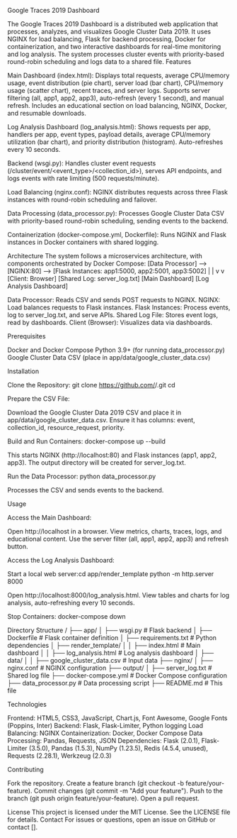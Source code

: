 Google Traces 2019 Dashboard

The Google Traces 2019 Dashboard is a distributed web application that processes, analyzes, and visualizes Google Cluster Data 2019. It uses NGINX for load balancing, Flask for backend processing, Docker for containerization, and two interactive dashboards for real-time monitoring and log analysis. The system processes cluster events with priority-based round-robin scheduling and logs data to a shared file.
Features

Main Dashboard (index.html):
Displays total requests, average CPU/memory usage, event distribution (pie chart), server load (bar chart), CPU/memory usage (scatter chart), recent traces, and server logs.
Supports server filtering (all, app1, app2, app3), auto-refresh (every 1 second), and manual refresh.
Includes an educational section on load balancing, NGINX, Docker, and resumable downloads.


Log Analysis Dashboard (log_analysis.html):
Shows requests per app, handlers per app, event types, payload details, average CPU/memory utilization (bar chart), and priority distribution (histogram).
Auto-refreshes every 10 seconds.


Backend (wsgi.py):
Handles cluster event requests (/cluster/event/<event_type>/<collection_id>), serves API endpoints, and logs events with rate limiting (500 requests/minute).


Load Balancing (nginx.conf):
NGINX distributes requests across three Flask instances with round-robin scheduling and failover.


Data Processing (data_processor.py):
Processes Google Cluster Data CSV with priority-based round-robin scheduling, sending events to the backend.


Containerization (docker-compose.yml, Dockerfile):
Runs NGINX and Flask instances in Docker containers with shared logging.



Architecture
The system follows a microservices architecture, with components orchestrated by Docker Compose:
[Data Processor] --> [NGINX:80] --> [Flask Instances: app1:5000, app2:5001, app3:5002]
                        |                    |
                        v                    v
                 [Client: Browser]    [Shared Log: server_log.txt]
                 [Main Dashboard]     [Log Analysis Dashboard]


Data Processor: Reads CSV and sends POST requests to NGINX.
NGINX: Load balances requests to Flask instances.
Flask Instances: Process events, log to server_log.txt, and serve APIs.
Shared Log File: Stores event logs, read by dashboards.
Client (Browser): Visualizes data via dashboards.

Prerequisites

Docker and Docker Compose
Python 3.9+ (for running data_processor.py)
Google Cluster Data CSV (place in app/data/google_cluster_data.csv)

Installation

Clone the Repository:
git clone https://github.com/<your-username>/<your-repo>.git
cd <your-repo>


Prepare the CSV File:

Download the Google Cluster Data 2019 CSV and place it in app/data/google_cluster_data.csv.
Ensure it has columns: event, collection_id, resource_request, priority.


Build and Run Containers:
docker-compose up --build


This starts NGINX (http://localhost:80) and Flask instances (app1, app2, app3).
The output directory will be created for server_log.txt.


Run the Data Processor:
python data_processor.py


Processes the CSV and sends events to the backend.



Usage

Access the Main Dashboard:

Open http://localhost in a browser.
View metrics, charts, traces, logs, and educational content.
Use the server filter (all, app1, app2, app3) and refresh button.


Access the Log Analysis Dashboard:

Start a local web server:cd app/render_template
python -m http.server 8000


Open http://localhost:8000/log_analysis.html.
View tables and charts for log analysis, auto-refreshing every 10 seconds.


Stop Containers:
docker-compose down



Directory Structure
<your-repo>/
├── app/
│   ├── wsgi.py                 # Flask backend
│   ├── Dockerfile              # Flask container definition
│   ├── requirements.txt        # Python dependencies
│   ├── render_template/
│   │   ├── index.html          # Main dashboard
│   │   ├── log_analysis.html   # Log analysis dashboard
│   ├── data/
│   │   ├── google_cluster_data.csv  # Input data
├── nginx/
│   ├── nginx.conf              # NGINX configuration
├── output/
│   ├── server_log.txt          # Shared log file
├── docker-compose.yml          # Docker Compose configuration
├── data_processor.py           # Data processing script
├── README.md                   # This file

Technologies

Frontend: HTML5, CSS3, JavaScript, Chart.js, Font Awesome, Google Fonts (Poppins, Inter)
Backend: Flask, Flask-Limiter, Python logging
Load Balancing: NGINX
Containerization: Docker, Docker Compose
Data Processing: Pandas, Requests, JSON
Dependencies: Flask (2.0.1), Flask-Limiter (3.5.0), Pandas (1.5.3), NumPy (1.23.5), Redis (4.5.4, unused), Requests (2.28.1), Werkzeug (2.0.3)

Contributing

Fork the repository.
Create a feature branch (git checkout -b feature/your-feature).
Commit changes (git commit -m "Add your feature").
Push to the branch (git push origin feature/your-feature).
Open a pull request.

License
This project is licensed under the MIT License. See the LICENSE file for details.
Contact
For issues or questions, open an issue on GitHub or contact [].
